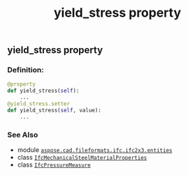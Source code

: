 ﻿---
title: yield_stress property
second_title: Aspose.CAD for Python via .NET API References
description: 
type: docs
weight: 160
url: /python-net/aspose.cad.fileformats.ifc.ifc2x3.entities/ifcmechanicalsteelmaterialproperties/yield_stress/
is_root: false
---

## yield_stress property

### Definition:
```python
@property
def yield_stress(self):
    ...
@yield_stress.setter
def yield_stress(self, value):
    ...
```

### See Also
* module [`aspose.cad.fileformats.ifc.ifc2x3.entities`](../../)
* class [`IfcMechanicalSteelMaterialProperties`](/cad/python-net/aspose.cad.fileformats.ifc.ifc2x3.entities/ifcmechanicalsteelmaterialproperties)
* class [`IfcPressureMeasure`](/cad/python-net/aspose.cad.fileformats.ifc.ifc2x3.types/ifcpressuremeasure)
